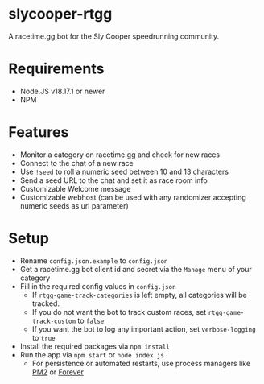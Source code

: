# slycooper-rtgg
A racetime.gg bot for the Sly Cooper speedrunning community.

# Requirements
* Node.JS v18.17.1 or newer
* NPM

# Features
* Monitor a category on racetime.gg and check for new races
* Connect to the chat of a new race
* Use `!seed` to roll a numeric seed between 10 and 13 characters
* Send a seed URL to the chat and set it as race room info
* Customizable Welcome message
* Customizable webhost (can be used with any randomizer accepting numeric seeds as url parameter)

# Setup
* Rename `config.json.example` to `config.json`
* Get a racetime.gg bot client id and secret via the `Manage` menu of your category
* Fill in the required config values in `config.json`
  * If `rtgg-game-track-categories` is left empty, all categories will be tracked.
  * If you do not want the bot to track custom races, set `rtgg-game-track-custom` to `false`
  * If you want the bot to log any important action, set `verbose-logging` to `true`
* Install the required packages via `npm install`
* Run the app via `npm start` or `node index.js`
  * For persistence or automated restarts, use process managers like [PM2](https://pm2.keymetrics.io/) or [Forever](https://www.npmjs.com/package/forever)
